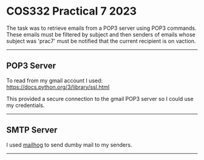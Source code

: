 # COS332 Practical 7 2023

The task was to retrieve emails from a POP3 server using POP3 commands. These emails must be filtered by subject and then senders of emails whose subject was 'prac7' must be notified that the current recipient is on vaction.

---

## POP3 Server
To read from my gmail account I used:
https://docs.python.org/3/library/ssl.html

This provided a secure connection to the gmail POP3 server so I could use my credentials.

---

## SMTP Server
I used [mailhog](https://github.com/mailhog/MailHog) to send dumby mail to my senders.

---